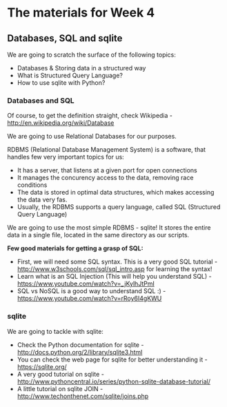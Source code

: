 # The materials for Week 4

## Databases, SQL and sqlite

We are going to scratch the surface of the following topics:

* Databases & Storing data in a structured way
* What is Structured Query Language?
* How to use sqlite with Python?

### Databases and SQL

Of course, to get the definition straight, check Wikipedia - http://en.wikipedia.org/wiki/Database

We are going to use Relational Databases for our purposes.

RDBMS (Relational Database Management System) is a software, that handles few very important topics for us:

* It has a server, that listens at a given port for open connections
* It manages the concurency access to the data, removing race conditions
* The data is stored in optimal data structures, which makes accessing the data very fas.
* Usually, the RDBMS supports a query language, called SQL (Structured Query Language)

We are going to use the most simple RDBMS - sqlite! It stores the entire data in a single file, located in the same directory as our scripts.

__Few good materials for getting a grasp of SQL:__

* First, we will need some SQL syntax. This is a very good SQL tutorial - http://www.w3schools.com/sql/sql_intro.asp for learning the syntax!
* Learn what is an SQL Injection (This will help you understand SQL) - https://www.youtube.com/watch?v=_jKylhJtPmI
* SQL vs NoSQL is a good way to understand SQL :) - https://www.youtube.com/watch?v=rRoy6I4gKWU

### sqlite

We are going to tackle with sqlite:

* Check the Python documentation for sqlite - http://docs.python.org/2/library/sqlite3.html
* You can check the web page for sqlite for better understanding it - https://sqlite.org/
* A very good tutorial on sqlite - http://www.pythoncentral.io/series/python-sqlite-database-tutorial/
* A little tutorial on sqlite JOIN - http://www.techonthenet.com/sqlite/joins.php
